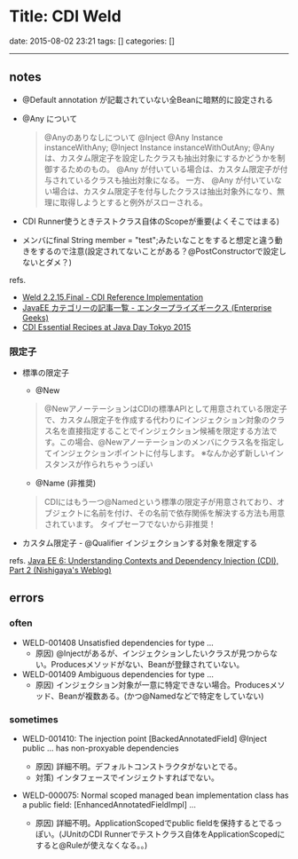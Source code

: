 # Title: CDI Weld

date: 2015-08-02 23:21
tags: []
categories: []

---

## notes

* @Default
	annotation が記載されていない全Beanに暗黙的に設定される

* @Any について
	> @Anyのありなしについて
	>     @Inject @Any Instance<MyInterface> instanceWithAny;
	>     @Inject      Instance<MyInterface> instanceWithOutAny;
	> @Any は、カスタム限定子を設定したクラスも抽出対象にするかどうかを制御するためのもの。
	> @Any が付いている場合は、カスタム限定子が付与されているクラスも抽出対象になる。
	> 一方、 @Any が付いていない場合は、カスタム限定子を付与したクラスは抽出対象外になり、無理に取得しようとすると例外がスローされる。
* CDI Runner使うときテストクラス自体のScopeが重要(よくそこではまる)

* メンバにfinal String member = "test";みたいなことをすると想定と違う動きをするので注意(設定されてないことがある？@PostConstructorで設定しないとダメ？)

refs.

* [Weld 2.2.15.Final - CDI Reference Implementation](http://docs.jboss.org/weld/reference/latest-2.2/en-US/html/)
* [JavaEE カテゴリーの記事一覧 - エンタープライズギークス (Enterprise Geeks)](http://enterprisegeeks.hatenablog.com/archive/category/JavaEE)
* [CDI Essential Recipes at Java Day Tokyo 2015](http://www.slideshare.net/OracleMiddleJP/cdi-essential-receipe-at-java-day-tokyo-2015/82)

### 限定子

* 標準の限定子
	* @New
	> @NewアノーテーションはCDIの標準APIとして用意されている限定子で、カスタム限定子を作成する代わりにインジェクション対象のクラス名を直接指定することでインジェクション候補を限定する方法です。この場合、@Newアノーテーションのメンバにクラス名を指定してインジェクションポイントに付与します。
	※なんか必ず新しいインスタンスが作られちゃうっぽい
	* @Name (非推奨)
	> CDIにはもう一つ@Namedという標準の限定子が用意されており、オブジェクトに名前を付け、その名前で依存関係を解決する方法も用意されています。
	タイプセーフでないから非推奨！

* カスタム限定子 - @Qualifier
	インジェクションする対象を限定する

refs. [Java EE 6: Understanding Contexts and Dependency Injection (CDI), Part 2 (Nishigaya's Weblog)](https://blogs.oracle.com/nishigaya/entry/javaee6_understanding_cdi_part_2)

## errors

### often

* WELD-001408 Unsatisfied dependencies for type ...
	* 原因) @Injectがあるが、インジェクションしたいクラスが見つからない。Producesメソッドがない、Beanが登録されていない。
* WELD-001409 Ambiguous dependencies for type ...
	* 原因) インジェクション対象が一意に特定できない場合。Producesメソッド、Beanが複数ある。(かつ@Namedなどで特定をしていない)

### sometimes

* WELD-001410: The injection point [BackedAnnotatedField] @Inject public ... has non-proxyable dependencies
	* 原因) 詳細不明。デフォルトコンストラクタがないとでる。
	* 対策) インタフェースでインジェクトすればでない。

* WELD-000075: Normal scoped managed bean implementation class has a public field:  [EnhancedAnnotatedFieldImpl] ...
	* 原因) 詳細不明。ApplicationScopedでpublic fieldを保持するとでるっぽい。(JUnitのCDI Runnerでテストクラス自体をApplicationScopedにすると@Ruleが使えなくなる。。)


